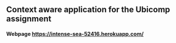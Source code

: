 ## Context aware application for the Ubicomp assignment 
#### Webpage https://intense-sea-52416.herokuapp.com/
